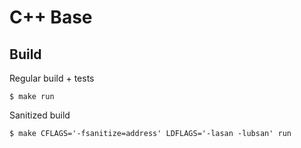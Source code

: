 # C++ Base

## Build

Regular build + tests

```
$ make run
```

Sanitized build
```
$ make CFLAGS='-fsanitize=address' LDFLAGS='-lasan -lubsan' run
```
